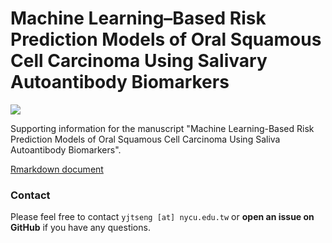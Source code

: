 # Machine Learning–Based Risk Prediction Models of Oral Squamous Cell Carcinoma Using Salivary Autoantibody Biomarkers
 
[![](<https://img.shields.io/badge/Dataverse DOI-10.57770/QTYQZS-brightgreen>)](https://dataverse.lib.nycu.edu.tw/dataset.xhtml?persistentId=doi%3A10.57770%2FQTYQZS) 
 
Supporting information for the manuscript "Machine Learning-Based Risk Prediction Models of Oral Squamous Cell Carcinoma Using Saliva Autoantibody Biomarkers".


[Rmarkdown document](https://github.com/DHLab-TSENG/OSCCRiskModel/blob/main/OSCC_model.md)


### Contact

Please feel free to contact `yjtseng [at] nycu.edu.tw` or **open an issue on GitHub** if you have any questions.
